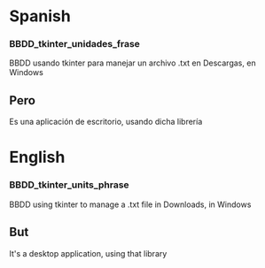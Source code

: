 # Spanish
### BBDD_tkinter_unidades_frase
BBDD usando tkinter para manejar un archivo .txt en Descargas, en Windows

## Pero

Es una aplicación de escritorio, usando dicha librería

# English        
### BBDD_tkinter_units_phrase
BBDD using tkinter to manage a .txt file in Downloads, in Windows

## But

It's a desktop application, using that library
